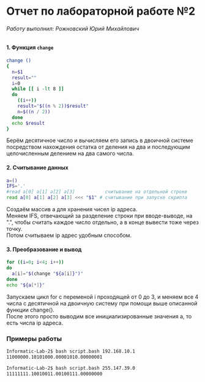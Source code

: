 # Отчет по лабораторной работе №2

###### Работу выполнил: Рожновский Юрий Михайлович

#### 1. Функция `change`

```bash
change ()
{
  n=$1
  result=""
  i=0
  while [[ i -lt 8 ]]
  do
    ((i++))
    result="$((n % 2))$result"
    n=$((n / 2))
  done
  echo $result
}
```
Берём десятичное число и вычисляем его запись в двоичной системе посредством 
нахождения остатка от деления на два и последующим целочисленным делением на 
два самого числа. 
#### 2. Считывание данных
```bash
a=()
IFS='.'
#read a[0] a[1] a[2] a[3]           считывание на отдельной строке
read a[0] a[1] a[2] a[3] <<< "$1" # считывание при запуске скрипта
```
Создаём массив a для хранения чисел ip адреса.\
Меняем IFS, отвечающий за разделение строки при вводе-выводе, на ".", 
чтобы считать каждое число отдельно, а в конце вывести тоже через точку.\
Потом считываем ip адрес удобным способом.
#### 3. Преобразование и вывод
```bash
for ((i=0; i<4; i++))
do
  a[i]="$(change "${a[i]}")"
done
echo "${a[*]}"
```
Запускаем цикл for с переменой i проходящей от 0 до 3, и меняем все 4 числа с 
десятичной на двоичную систему при помощи выше описанной функции change().\
После этого просто выводим все инициализированные значения а, то есть числа 
ip адреса.

### Примеры работы
```bash
Informatic-Lab-2$ bash script.bash 192.168.10.1
11000000.10101000.00001010.00000001

Informatic-Lab-2$ bash script.bash 255.147.39.0
11111111.10010011.00100111.00000000
```
